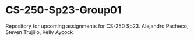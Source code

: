 # CS-250-Sp23-Group01
Repository for upcoming assignments for CS-250 Sp23.
Alejandro Pacheco, 
Steven Trujillo,
Kelly Aycock

